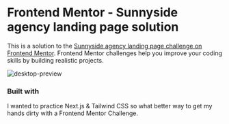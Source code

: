 # Frontend Mentor - Sunnyside agency landing page solution

This is a solution to the [Sunnyside agency landing page challenge on Frontend Mentor](https://www.frontendmentor.io/challenges/sunnyside-agency-landing-page-7yVs3B6ef). Frontend Mentor challenges help you improve your coding skills by building realistic projects.

![desktop-preview](https://user-images.githubusercontent.com/82830866/181877332-217bb53a-6058-414e-84d6-25fe0b4d75f2.jpg)

### Built with

I wanted to practice Next.js & Tailwind CSS so what better way to get my hands dirty with a Frontend Mentor Challenge.
